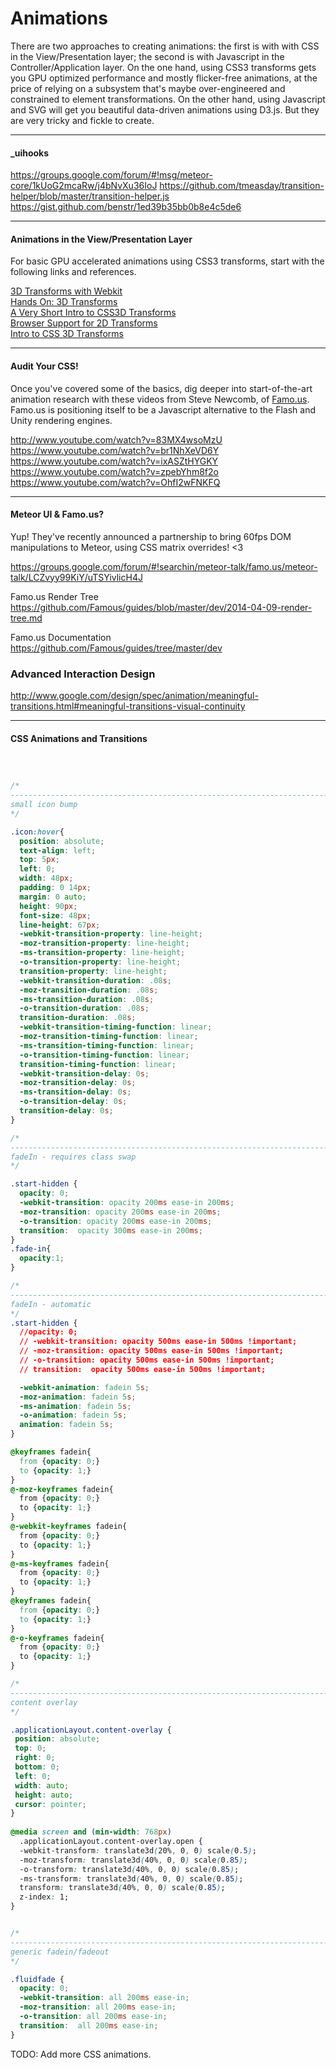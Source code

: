 Animations  
========================================

There are two approaches to creating animations:  the first is with with CSS in the View/Presentation layer; the second is with Javascript in the Controller/Application layer.  On the one hand, using CSS3 transforms gets you GPU optimized performance and mostly flicker-free animations, at the price of relying on a subsystem that's maybe over-engineered and constrained to element transformations.  On the other hand, using Javascript and SVG will get you beautiful data-driven animations using D3.js.  But they are very tricky and fickle to create.

----------------------------------------
#### _uihooks   

https://groups.google.com/forum/#!msg/meteor-core/1kUoG2mcaRw/j4bNvXu36IoJ
https://github.com/tmeasday/transition-helper/blob/master/transition-helper.js
https://gist.github.com/benstr/1ed39b35bb0b8e4c5de6

----------------------------------------
#### Animations in the View/Presentation Layer    
For basic GPU accelerated animations using CSS3 transforms, start with the following links and references.  

[3D Transforms with Webkit](https://www.webkit.org/blog/386/3d-transforms/)  
[Hands On: 3D Transforms](http://ie.microsoft.com/testdrive/Graphics/hands-on-css3/hands-on_3d-transforms.htm)  
[A Very Short Intro to CSS3D Transforms](http://bartaz.github.io/meetjs/css3d/)  
[Browser Support for 2D Transforms](http://css3.bradshawenterprises.com/transforms/)  
[Intro to CSS 3D Transforms](http://desandro.github.io/3dtransforms/)  

----------------------------------------
#### Audit Your CSS!  
Once you've covered some of the basics, dig deeper into start-of-the-art animation research with these videos from Steve Newcomb, of [Famo.us](http://famo.us/).  Famo.us is positioning itself to be a Javascript alternative to the Flash and Unity rendering engines.

  http://www.youtube.com/watch?v=83MX4wsoMzU  
  https://www.youtube.com/watch?v=br1NhXeVD6Y  
  https://www.youtube.com/watch?v=ixASZtHYGKY  
  https://www.youtube.com/watch?v=zpebYhm8f2o  
  https://www.youtube.com/watch?v=OhfI2wFNKFQ  


----------------------------------------
#### Meteor UI & Famo.us?
Yup!  They've recently announced a partnership to bring 60fps DOM manipulations to Meteor, using CSS matrix overrides!  <3  

https://groups.google.com/forum/#!searchin/meteor-talk/famo.us/meteor-talk/LCZvyy99KiY/uTSYivlicH4J  


Famo.us Render Tree  
https://github.com/Famous/guides/blob/master/dev/2014-04-09-render-tree.md  

Famo.us Documentation  
https://github.com/Famous/guides/tree/master/dev

### Advanced Interaction Design  
http://www.google.com/design/spec/animation/meaningful-transitions.html#meaningful-transitions-visual-continuity

-----------------------------------------
#### CSS Animations and Transitions  

````css



/*
----------------------------------------------------------------------------------------
small icon bump
*/

.icon:hover{
  position: absolute;
  text-align: left;
  top: 5px;
  left: 0;
  width: 48px;
  padding: 0 14px;
  margin: 0 auto;
  height: 90px;
  font-size: 48px;
  line-height: 67px;
  -webkit-transition-property: line-height;
  -moz-transition-property: line-height;
  -ms-transition-property: line-height;
  -o-transition-property: line-height;
  transition-property: line-height;
  -webkit-transition-duration: .08s;
  -moz-transition-duration: .08s;
  -ms-transition-duration: .08s;
  -o-transition-duration: .08s;
  transition-duration: .08s;
  -webkit-transition-timing-function: linear;
  -moz-transition-timing-function: linear;
  -ms-transition-timing-function: linear;
  -o-transition-timing-function: linear;
  transition-timing-function: linear;
  -webkit-transition-delay: 0s;
  -moz-transition-delay: 0s;
  -ms-transition-delay: 0s;
  -o-transition-delay: 0s;
  transition-delay: 0s;
}

/*
----------------------------------------------------------------------------------------
fadeIn - requires class swap
*/

.start-hidden {
  opacity: 0;
  -webkit-transition: opacity 200ms ease-in 200ms;
  -moz-transition: opacity 200ms ease-in 200ms;
  -o-transition: opacity 200ms ease-in 200ms;
  transition:  opacity 300ms ease-in 200ms;
}
.fade-in{
  opacity:1;
}

/*
----------------------------------------------------------------------------------------
fadeIn - automatic
*/
.start-hidden {
  //opacity: 0;
  // -webkit-transition: opacity 500ms ease-in 500ms !important;
  // -moz-transition: opacity 500ms ease-in 500ms !important;
  // -o-transition: opacity 500ms ease-in 500ms !important;
  // transition:  opacity 500ms ease-in 500ms !important;

  -webkit-animation: fadein 5s;
  -moz-animation: fadein 5s;
  -ms-animation: fadein 5s;
  -o-animation: fadein 5s;
  animation: fadein 5s;
}

@keyframes fadein{
  from {opacity: 0;}
  to {opacity: 1;}
}
@-moz-keyframes fadein{
  from {opacity: 0;}
  to {opacity: 1;}
}
@-webkit-keyframes fadein{
  from {opacity: 0;}
  to {opacity: 1;}
}
@-ms-keyframes fadein{
  from {opacity: 0;}
  to {opacity: 1;}
}
@keyframes fadein{
  from {opacity: 0;}
  to {opacity: 1;}
}
@-o-keyframes fadein{
  from {opacity: 0;}
  to {opacity: 1;}
}

/*
----------------------------------------------------------------------------------------
content overlay
*/

.applicationLayout.content-overlay {
 position: absolute;
 top: 0;
 right: 0;
 bottom: 0;
 left: 0;
 width: auto;
 height: auto;
 cursor: pointer;
}
 
@media screen and (min-width: 768px)
  .applicationLayout.content-overlay.open {
  -webkit-transform: translate3d(20%, 0, 0) scale(0.5);
  -moz-transform: translate3d(40%, 0, 0) scale(0.85);
  -o-transform: translate3d(40%, 0, 0) scale(0.85);
  -ms-transform: translate3d(40%, 0, 0) scale(0.85);
  transform: translate3d(40%, 0, 0) scale(0.85);
  z-index: 1;
}


/*
----------------------------------------------------------------------------------------
generic fadein/fadeout
*/

.fluidfade {
  opacity: 0;
  -webkit-transition: all 200ms ease-in;
  -moz-transition: all 200ms ease-in;
  -o-transition: all 200ms ease-in;
  transition:  all 200ms ease-in;
}

````


TODO: Add more CSS animations.

